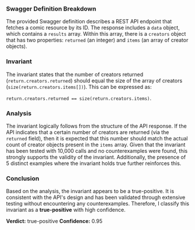 ### Swagger Definition Breakdown
The provided Swagger definition describes a REST API endpoint that fetches a comic resource by its ID. The response includes a `data` object, which contains a `results` array. Within this array, there is a `creators` object that has two properties: `returned` (an integer) and `items` (an array of creator objects). 

### Invariant
The invariant states that the number of creators returned (`return.creators.returned`) should equal the size of the array of creators (`size(return.creators.items[])`). This can be expressed as:

`return.creators.returned == size(return.creators.items)`.

### Analysis
The invariant logically follows from the structure of the API response. If the API indicates that a certain number of creators are returned (via the `returned` field), then it is expected that this number should match the actual count of creator objects present in the `items` array. Given that the invariant has been tested with 10,000 calls and no counterexamples were found, this strongly supports the validity of the invariant. Additionally, the presence of 5 distinct examples where the invariant holds true further reinforces this.

### Conclusion
Based on the analysis, the invariant appears to be a true-positive. It is consistent with the API's design and has been validated through extensive testing without encountering any counterexamples. Therefore, I classify this invariant as a **true-positive** with high confidence.

**Verdict:** true-positive
**Confidence:** 0.95
